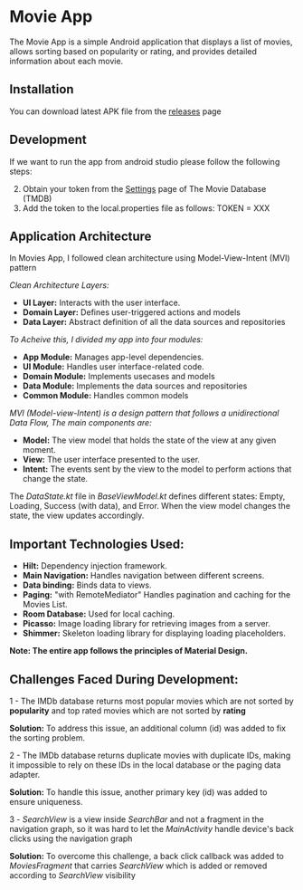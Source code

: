 # Movie App

The Movie App is a simple Android application that displays a list of movies, allows sorting based on popularity or rating, and provides detailed information about each movie.

## Installation

You can download latest APK file from the [releases](https://github.com/miralelnahas/movies/releases/tag/release%2F1.0) page


## Development

If we want to run the app from android studio please follow the following steps:

2. Obtain your token from the [Settings](https://www.themoviedb.org/settings/api) page of The Movie Database (TMDB)
3.  Add the token to the local.properties file as follows:  TOKEN = XXX
 
## Application Architecture

In Movies App, I followed clean architecture using Model-View-Intent (MVI) pattern

*Clean Architecture Layers:*
- **UI Layer:** Interacts with the user interface.
- **Domain Layer:** Defines user-triggered actions and models
- **Data Layer:** Abstract definition of all the data sources and repositories

*To Acheive this, I divided my app into four modules:*
- **App Module:** Manages app-level dependencies.
- **UI Module:** Handles user interface-related code.
- **Domain Module:** Implements usecases and models
- **Data Module:** Implements the data sources and repositories
- **Common Module:** Handles common models

*MVI (Model-view-Intent) is a design pattern that follows a unidirectional Data Flow, The main components are:*
- **Model:** The view model that holds the state of the view at any given moment.
- **View:** The user interface presented to the user.
- **Intent:**  The events sent by the view to the model to perform actions that change the state.
  
The *DataState.kt* file in *BaseViewModel.kt* defines different states: Empty, Loading, Success (with data), and Error.
When the view model changes the state, the view updates accordingly.

## Important Technologies Used:
- **Hilt:** Dependency injection framework.
- **Main Navigation:** Handles navigation between different screens.
- **Data binding:** Binds data to views.
- **Paging:** "with RemoteMediator" Handles pagination and caching for the Movies List.
- **Room Database:** Used for local caching.
- **Picasso:** Image loading library for retrieving images from a server.
- **Shimmer:** Skeleton loading library for displaying loading placeholders.

**Note: The entire app follows the principles of Material Design.**

## Challenges Faced During Development:
1 - The IMDb database returns most popular movies which are not sorted by **popularity** and top rated movies which are not sorted by **rating** 

 **Solution:** To address this issue, an additional column (id) was added to fix the sorting problem.
 
2 - The IMDb database returns duplicate movies with duplicate IDs, making it impossible to rely on these IDs in the local database or the paging data adapter.

 **Solution:** To handle this issue, another primary key (id) was added to ensure uniqueness.
 
3 - *SearchView* is a view inside *SearchBar* and not a fragment in the navigation graph, so it was hard to let the *MainActivity* handle device's back clicks using the navigation graph

**Solution:** To overcome this challenge, a back click callback was added to *MoviesFragment* that carries *SearchView* which is added or removed according to *SearchView* visibility

